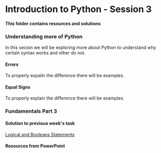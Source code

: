 # Introduction to Python - Session 3
#### This folder contains resources and solutions 

### Understanding more of Python
In this secion we will be exploring more about Python to understand why certain syntax works and other do not.
#### Errors
To properly expalin the difference there will be examples.

#### Equal Signs
To properly explain the difference there will be examples.


### Fundamentals Part 3
#### Solution to previous week's task
[Logical and Booleans Statements](https://github.com/KeaganKozlowski/python-course/blob/main/Session%203/Session%202%20-%20Logical%20%2B%20Boolean.py)
#### Resources from PowerPoint


